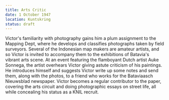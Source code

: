 ```yaml
---
title: Arts Critic
date: 1 October 1947
location: Kuntskring
status: draft
---
```


Victor's familiarity with photography gains him a plum assignment to the Mapping Dept, where he develops and classifies photographs taken by field surveyors. Several of the Indonesian map makers are amateur artists, and so Victor is invited to accompany them to the exhibitions of Batavia's vibrant arts scene. At an event featuring the flamboyant Dutch artist Auke Sonnega, the artist overhears Victor giving astute criticism of his paintings. He introduces himself and suggests Victor write up some notes and send them, along with the photos, to a friend who works for the Bataviaasch Nieuwsblad newspaper. Victor becomes a regular contributor to the paper, covering the arts circuit and doing photographic essays on street life, all while concealing his status as a KNIL recruit.
